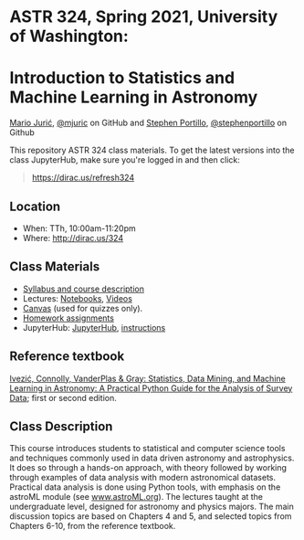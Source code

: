 # ASTR 324, Spring 2021, University of Washington: 
# Introduction to Statistics and Machine Learning in Astronomy

[Mario Jurić](http://research.majuric.org), [@mjuric](https://github.com/mjuric) on GitHub
and
[Stephen Portillo](http://portillo.ca), [@stephenportillo](https://github.com/stephenportillo) on Github

This repository ASTR 324 class materials. To get the latest versions into the class JupyterHub, make sure you're logged in and then click:

> https://dirac.us/refresh324

## Location

 * When: TTh, 10:00am-11:20pm
 * Where: http://dirac.us/324

## Class Materials

 * [Syllabus and course description](syllabus/syllabus.pdf)
 * Lectures: [Notebooks](lectures/), [Videos](https://dirac.us/videos324)
 * [Canvas](https://canvas.uw.edu/courses/1447627) (used for quizzes only).
 * [Homework assignments](https://github.com/uw-astr-324/astr-324-s21-homeworks)
 * JupyterHub: [JupyterHub](https://dirac.us/hub324), [instructions](https://docs.google.com/document/d/1KPZbA5fGO9UrFUTyuKA6DSQ7aQpQ1VDfT-veuL8Q9Qo/edit?usp=sharing)

## Reference textbook

[Ivezić, Connolly, VanderPlas & Gray: Statistics, Data Mining, and Machine Learning in Astronomy:
A Practical Python Guide for the Analysis of Survey
Data](https://press.princeton.edu/books/hardcover/9780691198309/statistics-data-mining-and-machine-learning-in-astronomy);
first or second edition.

## Class Description

This course introduces students to statistical and computer science tools
and techniques commonly used in data driven astronomy and astrophysics.  It
does so through a hands-on approach, with theory followed by working through
examples of data analysis with modern astronomical datasets.  Practical data
analysis is done using Python tools, with emphasis on the astroML module
(see www.astroML.org).  The lectures taught at the undergraduate level,
designed for astronomy and physics majors.  The main discussion topics are
based on Chapters 4 and 5, and selected topics from Chapters 6-10, from the
reference textbook.
